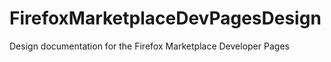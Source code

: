FirefoxMarketplaceDevPagesDesign
================================

Design documentation for the Firefox Marketplace Developer Pages
